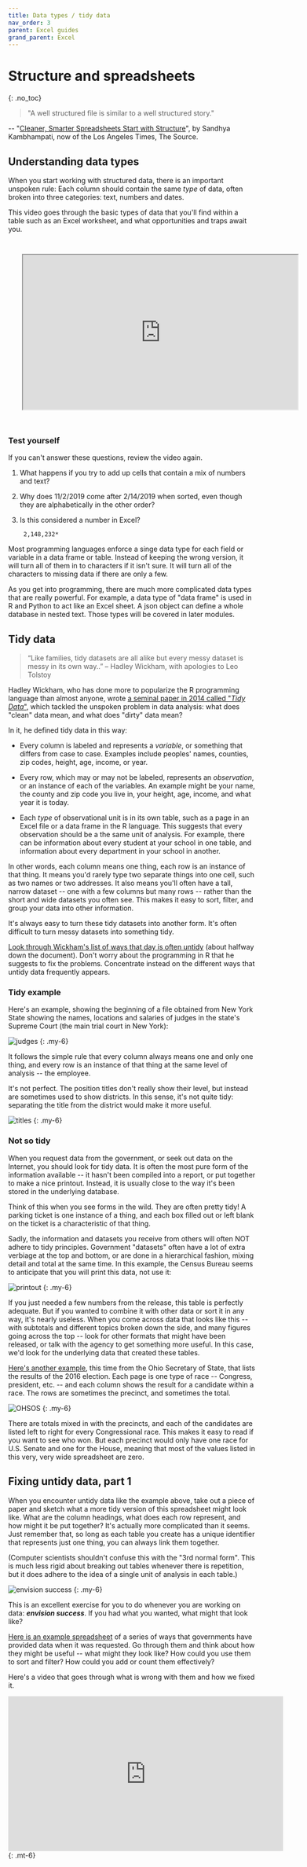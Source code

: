 ```yaml
---
title: Data types / tidy data
nav_order: 3
parent: Excel guides
grand_parent: Excel
---
```


# Structure and spreadsheets
{: .no_toc}

<blockquote> "A well structured file is similar to a well structured story." </blockquote>

-- "[Cleaner, Smarter Spreadsheets Start with Structure](https://source.opennews.org/articles/building-cleaner-smarter-spreadsheets/)", by Sandhya Kambhampati, now of the Los Angeles Times, The Source.
</blockquote>



## Understanding data types

When you start working with structured data, there is an important unspoken rule: Each column should contain the same _type_ of data, often broken into three categories: text, numbers and dates.

This video goes through the basic types of data that you'll find within a table such as an Excel worksheet, and what opportunities and traps await you.


<iframe width="560" height="315" src="https://www.youtube.com/embed/AiYLwi-XNck" allow="autoplay; encrypted-media" allowfullscreen
style="margin: 2em;"></iframe>

### Test yourself
If you can't answer these questions, review the video again.

1. What happens if you try to add up cells that contain a mix of numbers and text?
2. Why does 11/2/2019 come after 2/14/2019 when sorted, even though they are alphabetically in the other order?
3. Is this considered a number in Excel?

        2,148,232*

Most programming languages enforce a singe data type for each field or variable in a data frame or table. Instead of keeping the wrong version, it will turn all of them in to characters if it isn't sure. It will turn all of the characters to missing data if there are only a few.

As you get into programming, there are much more complicated data types that are really powerful. For example, a data type of "data frame" is used in R and Python to act like an Excel sheet. A json object can define a whole database in nested text. Those types will be covered in later modules.


## Tidy data

<blockquote>
“Like families, tidy datasets are all alike but every messy dataset is messy in its own way..” – Hadley Wickham, with apologies to Leo Tolstoy
</blockquote>

Hadley Wickham, who has done more to popularize the R programming language than almost anyone, wrote [a seminal paper in 2014 called "_Tidy Data_"](http://vita.had.co.nz/papers/tidy-data.html), which tackled the unspoken problem in data analysis: what does "clean" data mean, and what does "dirty" data mean?

In it, he defined tidy data in this way:
* Every column is labeled and represents a _variable_, or something that differs from case to case. Examples include peoples' names, counties, zip codes, height, age, income, or year.

* Every row, which may or may not be labeled, represents an _observation_, or an instance of each of the variables. An example might be your name, the county and zip code you live in, your height, age, income, and what year it is today.

* Each _type_ of observational unit is in its own table, such as a page in an Excel file or a data frame in the R language. This suggests that every observation should be a the same unit of analysis. For example, there can be information about every student at your school in one table, and information about every department in your school in another.

In other words, each column means one thing, each row is an instance of that thing. It means you'd rarely type two separate things into one cell, such as two names or two addresses. It also means you'll often have a tall, narrow dataset -- one with a few columns but many rows -- rather than the short and wide datasets you often see. This makes it easy to sort, filter, and group your data into other information.

It's always easy to turn these tidy datasets into another form. It's often difficult to turn messy datasets into something tidy.

[Look through Wickham's list of ways that day is often untidy](https://cran.r-project.org/web/packages/tidyr/vignettes/tidy-data.html) (about halfway down the document). Don't worry about the programming in R that he suggests to fix the problems. Concentrate instead on the different ways that untidy data frequently appears.

### Tidy example

Here's an example, showing the beginning of a file obtained from New York State showing the names, locations and salaries of judges in the state's Supreme Court (the main trial court in New York):

![judges]({{site.baseurl}}/assets/images/xltidy-nycjudges-start.png)
{: .my-6}

It follows the simple rule that every column always means one and only one thing, and every row is an instance of that thing at the same level of analysis -- the employee.

It's not perfect. The position titles don't really show their level, but instead are sometimes used to show districts. In this sense, it's not quite tidy: separating the title from the district would make it more useful.

![titles]({{site.baseurl}}/assets/images/xltidy-nycjudges-titles.png)
{: .my-6}

### Not so tidy

When you request data from the government, or seek out data on the Internet, you should look for tidy data. It is often the most pure form of the information available -- it hasn't been compiled into a report, or put together to make a nice printout. Instead, it is usually close to the way it's been stored in the underlying database.

Think of this when you see forms in the wild. They are often pretty tidy! A parking ticket is one instance of a thing, and each box filled out or left blank on the ticket is a characteristic of that thing.

Sadly, the information and datasets you receive from others will often NOT adhere to tidy principles. Government "datasets" often have a lot of extra verbiage at the top and bottom, or are done in a hierarchical fashion, mixing detail and total at the same time. In this example, the Census Bureau seems to anticipate that you will print this data, not use it:

![printout]({{site.baseurl}}/assets/images/xltidy-healthins-census.png)
{: .my-6}

If you just needed a few numbers from the release, this table is perfectly adequate. But if you wanted to combine it with other data or sort it in any way, it's nearly useless.  When you come across data that looks like this -- with subtotals and different topics broken down the side, and many figures going across the top -- look for other formats that might have been released, or talk with the agency to get something more useful. In this case, we'd look for the underlying data that created these tables.

[Here's another example](https://www.sos.state.oh.us/globalassets/elections/2016/gen/precinct.xlsx), this time from the Ohio Secretary of State, that lists the results of the 2016 election. Each page is one type of race -- Congress, president, etc. -- and each column shows the result for a candidate within a race. The rows are sometimes the precinct, and sometimes the total.

![OHSOS]({{site.baseurl}}/assets/images/xltidy-ohsos-precinct.png)
{: .my-6}

There are totals mixed in with the precincts, and each of the candidates are listed left to right for every Congressional race. This makes it easy to read if you want to see who won. But each precinct would only have one race for U.S. Senate and one for the House, meaning that most of the values listed in this very, very wide spreadsheet are zero.


## Fixing untidy data, part 1

When you encounter untidy data like the example above, take out a piece of paper and sketch what a more tidy version of this spreadsheet might look like. What are the column headings, what does each row represent, and how might it be put together? It's actually more complicated than it seems. Just remember that, so long as each table you create has a unique identifier that represents just one thing, you can always link them together.

(Computer scientists shouldn't confuse this with the "3rd normal form". This is much less rigid about breaking out tables whenever there is repetition, but it does adhere to the idea of a single unit of analysis in each table.)

 ![envision success]({{site.baseurl}}/assets/images/xltidy-envision.jpg)
 {: .my-6}

This is an excellent exercise for you to do whenever you are working on data: **_envision success_**. If you had what you wanted, what might that look like?

[Here is an example spreadsheet]({{site.baseurl}}/assets/data/xlexamples/bad-spreadsheet-examples.xlsx) of a series of ways that governments have provided data when it was requested. Go through them and think about how they might be useful -- what might they look like? How could you use them to sort and filter? How could you add or count them effectively?

Here's a video that goes through what is wrong with them and how we fixed it.

<iframe width="560" height="315" src="https://www.youtube.com/embed/ndkHwNE8LBs" frameborder="0"   allowfullscreen></iframe>
{: .mt-6}
